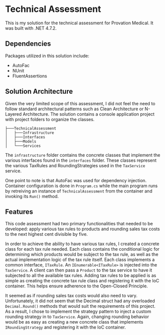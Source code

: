 # Technical Assessment
This is my solution for the technical assessment for Provation Medical.  It was built with .NET 4.7.2.

## Dependencies
Packages utilized in this solution include:
* AutoFac
* NUnit
* FluentAssertions

## Solution Architecture
Given the very limited scope of this assessment, I did not feel the need to follow standard architectural patterns such as Clean Architecture or N-Layered Architecture.
The solution contains a console application project with project folders to organize the classes.
```
├───TechnicalAssessment
│   ├───Infrastructure
│   ├───Interfaces
│   ├───Models
│   └───Services
```
The ```infrastructure``` folder contains the concrete classes that implement the various interfaces found in the ```interfaces``` folder. 
These classes represent the various TaxRules and RoundingStrategies used in the ```TaxService``` service. 

One point to note is that AutoFac was used for dependency injection. Container configuration is done in ```Program.cs``` while the main program runs by retreiving an instance 
of ```TechnicalAssessment``` from the container and invoking its ```Run()``` method.

## Features
This code assessment had two primary functionalities that needed to be developed: apply various tax rules to products and rounding sales tax costs to the next highest cent divisible by five.

In order to achieve the ability to have various tax rules, I created a concrete class for each tax rule needed. Each class contains the conditional logic for determining 
which products would be subject to the tax rule, as well as the actual implementation logic of the tax rule itself. Each class implements a common interface, ```ITaxRule```. An ```IEnumerable<ITaxRule>``` 
is injected into the ```TaxService```. A client can then pass a ```Product``` to the tax service to have it subjected to all the available tax rules.  Adding tax rules to be applied is 
as simple as creating the concrete tax rule class and registering it with the IoC container.  This helps ensure adherence to the Open-Closed Principle.

It seemed as if rounding sales tax costs would also need to vary.  Unfortunately, it did not seem that the Decimal struct had any overloaded ```Decimal.Round()``` methods that would 
suit the requirements of this project. As a result, I chose to implement the strategy pattern to inject a custom rounding strategy in to ```TaxService```. Again, changing rounding 
behavior would be as easy as creating a new concrete class that implements ```IRoundingStrategy``` and registering it with the IoC container.
